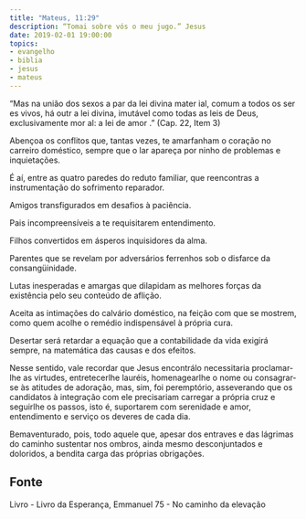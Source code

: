 ```yaml
---
title: "Mateus, 11:29"
description: “Tomai sobre vós o meu jugo.” Jesus
date: 2019-02-01 19:00:00
topics: 
- evangelho
- biblia
- jesus
- mateus
---
```


“Mas na união dos sexos a par da lei divina mater ial,
comum a todos os ser es vivos, há outr a lei divina, imutável
como todas as leis de Deus, exclusivamente mor al: a lei de
amor .”
(Cap. 22, Item 3)

Abençoa os conflitos que, tantas vezes, te amarfanham o coração no
carreiro doméstico, sempre que o lar apareça por ninho de problemas e inquietações.

É aí, entre as quatro paredes do reduto familiar, que reencontras a
instrumentação do sofrimento reparador.

Amigos transfigurados em desafios à paciência.

Pais incompreensíveis a te requisitarem entendimento.

Filhos convertidos em ásperos inquisidores da alma.

Parentes que se revelam por adversários ferrenhos sob o disfarce da
consangüinidade.

Lutas inesperadas e amargas que dilapidam as melhores forças da
existência pelo seu conteúdo de aflição.

Aceita as intimações do calvário doméstico, na feição com que se mostrem,
como quem acolhe o remédio indispensável à própria cura.

Desertar será retardar a equação que a contabilidade da vida exigirá sempre,
na matemática das causas e dos efeitos.

Nesse sentido, vale recordar que Jesus
encontrá­lo necessitaria proclamar­lhe as virtudes, entretecer­lhe lauréis,
homenagear­lhe o nome ou consagrar­se às atitudes de adoração, mas, sim, foi
peremptório, asseverando que os candidatos à integração com ele precisariam
carregar a própria cruz e seguir­lhe os passos, isto é, suportarem com serenidade e
amor, entendimento e serviço os deveres de cada dia.

Bem­aventurado, pois, todo aquele que, apesar dos entraves e das lágrimas
do caminho sustentar nos ombros, ainda mesmo desconjuntados e doloridos, a
bendita carga das próprias obrigações.



## Fonte
Livro - Livro da Esperança, Emmanuel
75 - No caminho da elevação
